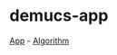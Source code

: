 # demucs-app

[App](https://demucs.extrapolations.dev/) -
[Algorithm](https://algorithmia.com/algorithms/danielfrg/demucs)
